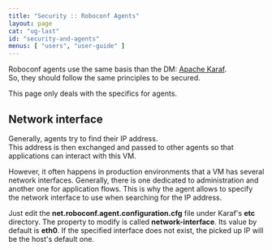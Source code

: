 ```yaml
---
title: "Security :: Roboconf Agents"
layout: page
cat: "ug-last"
id: "security-and-agents"
menus: [ "users", "user-guide" ]
---
```


Roboconf agents use the same basis than the DM: [Apache Karaf](http://karaf.apache.org).  
So, they should follow the same principles to be secured.

This page only deals with the specifics for agents.


## Network interface

Generally, agents try to find their IP address.  
This address is then exchanged and passed to other agents so that applications
can interact with this VM.

However, it often happens in production environments that a VM has several network interfaces.
Generally, there is one dedicated to administration and another one for application flows.
This is why the agent allows to specify the network interface to use when searching for the
IP address.

Just edit the **net.roboconf.agent.configuration.cfg** file under Karaf's **etc** directory.
The property to modify is called **network-interface**. Its value by default is **eth0**.
If the specified interface does not exist, the picked up IP will be the host's default one.
